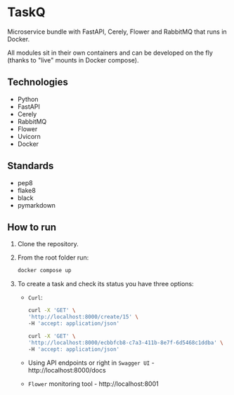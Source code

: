 # TaskQ

Microservice bundle with FastAPI, Cerely, Flower and RabbitMQ that runs
in Docker.

All modules sit in their own containers and can be developed on the fly (thanks
to "live" mounts in Docker compose).


## Technologies

- Python
- FastAPI
- Cerely
- RabbitMQ
- Flower
- Uvicorn
- Docker

## Standards

- pep8
- flake8
- black
- pymarkdown

## How to run

1. Clone the repository.
2. From the root folder run:

    ```bash
    docker compose up
    ```

3. To create a task and check its status you have three options:
   - `Curl`:

      ```bash
      curl -X 'GET' \
     'http://localhost:8000/create/15' \
     -H 'accept: application/json'

      curl -X 'GET' \
      'http://localhost:8000/ecbbfcb8-c7a3-411b-8e7f-6d5468c1ddba' \
      -H 'accept: application/json'
     ```
   - Using API endpoints or right in `Swagger UI` - http://localhost:8000/docs
   - `Flower` monitoring tool - http://localhost:8001
